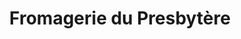 ---
title: "Fromagerie du Presbytère"
url: /sainte-elisabeth-de-warwick/fromagerie-du-presbytere/
shop: Käse
---